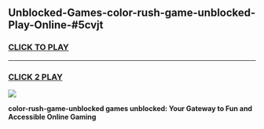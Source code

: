 
## Unblocked-Games-color-rush-game-unblocked-Play-Online-#5cvjt
<h3>
<a href="https://premium.freeplayer.one?title=color-rush-game-unblocked&ref=27F">CLICK TO PLAY</a></h3>
<hr>

<h3>
<a href="https://premium.freeplayer.one?title=color-rush-game-unblocked&ref=27F">CLICK 2 PLAY</a>
  
</h3>

<a href="https://premium.freeplayer.one?title=color-rush-game-unblocked&ref=27F"><img src="https://clearcache.store/games.png"></a>


**color-rush-game-unblocked games unblocked: Your Gateway to Fun and Accessible Online Gaming**
